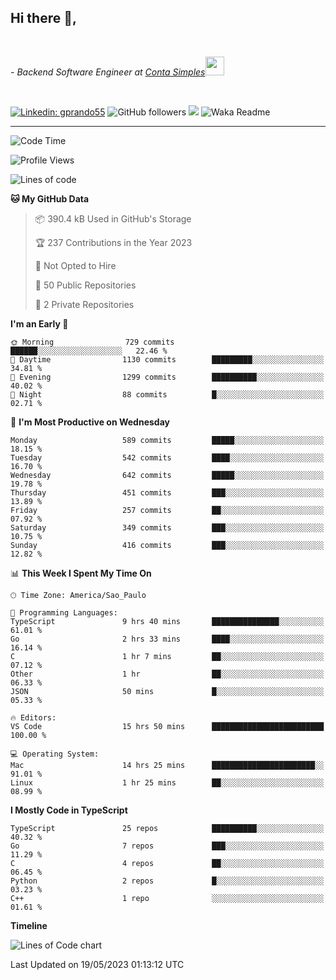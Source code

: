 <h2>Hi there  👋,</h2> </br>

<p><em>- Backend Software Engineer at <a href="https://contasimples.com">Conta Simples</a><img src="https://media.giphy.com/media/WUlplcMpOCEmTGBtBW/giphy.gif" width="30"> 
</em></p></br>


[![Linkedin: gprando55](https://img.shields.io/badge/-gprando55-blue?style=flat-square&logo=Linkedin&logoColor=white&link=https://www.linkedin.com/in/gprando55/)](https://www.linkedin.com/in/gprando55)
![GitHub followers](https://img.shields.io/github/followers/gprando55?label=Follow&style=social)
![](https://visitor-badge.glitch.me/badge?page_id=gprando55.gprando55)
![Waka Readme](https://github.com/gprando55/gprando55/workflows/Waka%20Readme/badge.svg)

---
<!--START_SECTION:waka-->
![Code Time](http://img.shields.io/badge/Code%20Time-2%2C397%20hrs%2019%20mins-blue)

![Profile Views](http://img.shields.io/badge/Profile%20Views-0-blue)

![Lines of code](https://img.shields.io/badge/From%20Hello%20World%20I%27ve%20Written-3.1%20million%20lines%20of%20code-blue)

**🐱 My GitHub Data** 

> 📦 390.4 kB Used in GitHub's Storage 
 > 
> 🏆 237 Contributions in the Year 2023
 > 
> 🚫 Not Opted to Hire
 > 
> 📜 50 Public Repositories 
 > 
> 🔑 2 Private Repositories 
 > 
**I'm an Early 🐤** 

```text
🌞 Morning                729 commits         ██████░░░░░░░░░░░░░░░░░░░   22.46 % 
🌆 Daytime                1130 commits        █████████░░░░░░░░░░░░░░░░   34.81 % 
🌃 Evening                1299 commits        ██████████░░░░░░░░░░░░░░░   40.02 % 
🌙 Night                  88 commits          █░░░░░░░░░░░░░░░░░░░░░░░░   02.71 % 
```
📅 **I'm Most Productive on Wednesday** 

```text
Monday                   589 commits         █████░░░░░░░░░░░░░░░░░░░░   18.15 % 
Tuesday                  542 commits         ████░░░░░░░░░░░░░░░░░░░░░   16.70 % 
Wednesday                642 commits         █████░░░░░░░░░░░░░░░░░░░░   19.78 % 
Thursday                 451 commits         ███░░░░░░░░░░░░░░░░░░░░░░   13.89 % 
Friday                   257 commits         ██░░░░░░░░░░░░░░░░░░░░░░░   07.92 % 
Saturday                 349 commits         ███░░░░░░░░░░░░░░░░░░░░░░   10.75 % 
Sunday                   416 commits         ███░░░░░░░░░░░░░░░░░░░░░░   12.82 % 
```


📊 **This Week I Spent My Time On** 

```text
🕑︎ Time Zone: America/Sao_Paulo

💬 Programming Languages: 
TypeScript               9 hrs 40 mins       ███████████████░░░░░░░░░░   61.01 % 
Go                       2 hrs 33 mins       ████░░░░░░░░░░░░░░░░░░░░░   16.14 % 
C                        1 hr 7 mins         ██░░░░░░░░░░░░░░░░░░░░░░░   07.12 % 
Other                    1 hr                ██░░░░░░░░░░░░░░░░░░░░░░░   06.33 % 
JSON                     50 mins             █░░░░░░░░░░░░░░░░░░░░░░░░   05.33 % 

🔥 Editors: 
VS Code                  15 hrs 50 mins      █████████████████████████   100.00 % 

💻 Operating System: 
Mac                      14 hrs 25 mins      ███████████████████████░░   91.01 % 
Linux                    1 hr 25 mins        ██░░░░░░░░░░░░░░░░░░░░░░░   08.99 % 
```

**I Mostly Code in TypeScript** 

```text
TypeScript               25 repos            ██████████░░░░░░░░░░░░░░░   40.32 % 
Go                       7 repos             ███░░░░░░░░░░░░░░░░░░░░░░   11.29 % 
C                        4 repos             ██░░░░░░░░░░░░░░░░░░░░░░░   06.45 % 
Python                   2 repos             █░░░░░░░░░░░░░░░░░░░░░░░░   03.23 % 
C++                      1 repo              ░░░░░░░░░░░░░░░░░░░░░░░░░   01.61 % 
```



**Timeline**

![Lines of Code chart](https://raw.githubusercontent.com/prandogabriel/prandogabriel/master/assets/bar_graph.png)


 Last Updated on 19/05/2023 01:13:12 UTC
<!--END_SECTION:waka-->
